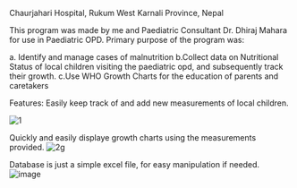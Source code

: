 Chaurjahari Hospital, Rukum West
Karnali Province, Nepal

This program was made by me and Paediatric Consultant Dr. Dhiraj Mahara for use in Paediatric OPD.
Primary purpose of the program was:

a. Identify and manage cases of malnutrition
b.Collect data on Nutritional Status of local children visiting the paediatric opd, and subsequently track their growth.
c.Use WHO Growth Charts for the education of parents and caretakers

Features:
Easily keep track of and add new measurements of local children. 

![1](https://github.com/dr-ro-pot/MDM-malnutrition/assets/100460238/f8ee09ec-31ff-4897-b369-a151923f36fa)

Quickly and easily displaye growth charts using the measurements provided.
![2g](https://github.com/dr-ro-pot/MDM-malnutrition/assets/100460238/67d92133-5cbe-47b9-95e4-35eb76a91e4b)

Database is just a simple excel file, for easy manipulation if needed.
![image](https://github.com/dr-ro-pot/MDM-malnutrition/assets/100460238/e8a97663-e6fb-47e7-b54d-efa4951e8268)
